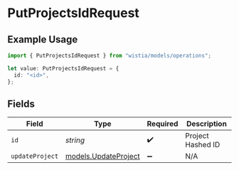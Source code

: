 # PutProjectsIdRequest

## Example Usage

```typescript
import { PutProjectsIdRequest } from "wistia/models/operations";

let value: PutProjectsIdRequest = {
  id: "<id>",
};
```

## Fields

| Field                                                 | Type                                                  | Required                                              | Description                                           |
| ----------------------------------------------------- | ----------------------------------------------------- | ----------------------------------------------------- | ----------------------------------------------------- |
| `id`                                                  | *string*                                              | :heavy_check_mark:                                    | Project Hashed ID                                     |
| `updateProject`                                       | [models.UpdateProject](../../models/updateproject.md) | :heavy_minus_sign:                                    | N/A                                                   |
